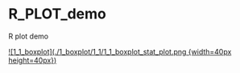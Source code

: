 # R_PLOT_demo
 R plot demo

[![1_1_boxplot](./1_boxplot/1_1/1_1_boxplot_stat_plot.png {width=40px height=40px})](./1_boxplot/1_1/)
